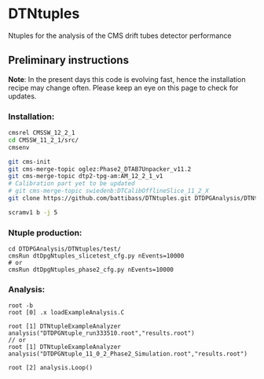 # DTNtuples
Ntuples for the analysis of the CMS drift tubes detector performance

## Preliminary instructions
**Note**: 
In the present days this code is evolving fast, hence the installation recipe may change often. Please keep an eye on this page to check for updates.

### Installation:
```bash
cmsrel CMSSW_12_2_1
cd CMSSW_11_2_1/src/
cmsenv

git cms-init
git cms-merge-topic oglez:Phase2_DTAB7Unpacker_v11.2
git cms-merge-topic dtp2-tpg-am:AM_12_2_1_v1
# Calibration part yet to be updated
# git cms-merge-topic swiedenb:DTCalibOfflineSlice_11_2_X 
git clone https://github.com/battibass/DTNtuples.git DTDPGAnalysis/DTNtuples

scramv1 b -j 5
```

### Ntuple production:
```
cd DTDPGAnalysis/DTNtuples/test/
cmsRun dtDpgNtuples_slicetest_cfg.py nEvents=10000
# or
cmsRun dtDpgNtuples_phase2_cfg.py nEvents=10000
```

### Analysis:
```
root -b
root [0] .x loadExampleAnalysis.C

root [1] DTNtupleExampleAnalyzer analysis("DTDPGNtuple_run333510.root","results.root")
// or
root [1] DTNtupleExampleAnalyzer analysis("DTDPGNtuple_11_0_2_Phase2_Simulation.root","results.root")

root [2] analysis.Loop()
```
